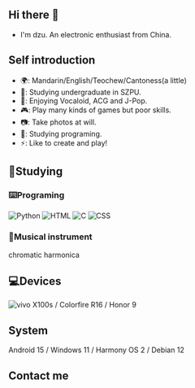 ## Hi there 👋

- I'm dzu. An electronic enthusiast from China.

## Self introduction

- 🌍: Mandarin/English/Teochew/Cantoness(a little)
- 📖: Studying undergraduate in SZPU.
- 🎵: Enjoying Vocaloid, ACG and J-Pop.
- 🎮: Play many kinds of games but poor skills.
- 📷: Take photos at will.
- 🌱: Studying programing.
- ⚡️: Like to create and play!

## 🌱Studying

### ⌨️Programing
![Python](https://img.shields.io/badge/python-3776AB?logo=python&logoColor=fff)
![HTML](https://img.shields.io/badge/html-E34F26?logo=html5&logoColor=fff)
![C](https://img.shields.io/badge/C-A8B9CC?logo=c&logoColor=fff)
![CSS](https://img.shields.io/badge/CSS-663399?logo=css&logoColor=fff)

### 🎵Musical instrument
chromatic harmonica

## 💻Devices
![vivo X100s](https://img.shields.io/badge/vivo%20X100s-415fff?logo=vivo&logoColor=fff)
/ Colorfire R16 / Honor 9

## System
Android 15 / Windows 11 / Harmony OS 2 / Debian 12

## Contact me

<!--
**dzuisk/dzuisk** is a ✨ _special_ ✨ repository because its `README.md` (this file) appears on your GitHub profile.

Here are some ideas to get you started:

- 🔭 I’m currently working on ...
- 🌱 I’m currently learning Programing
- 👯 I’m looking to collaborate on ...
- 🤔 I’m looking for help with ...
- 💬 Ask me about ...
- 📫 How to reach me: ...
- 😄 Pronouns: ...
- ⚡ Fun fact: ...
-->
